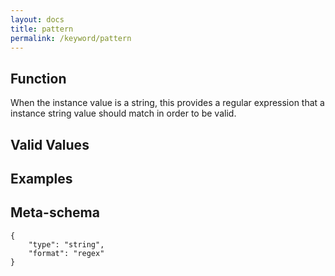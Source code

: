 ```yaml
---
layout: docs
title: pattern
permalink: /keyword/pattern
---
```


## Function

When the instance value is a string, this provides a regular expression that a instance string value should match in order to be valid.


## Valid Values


## Examples


## Meta-schema

	{
		"type": "string",
		"format": "regex"
	}


